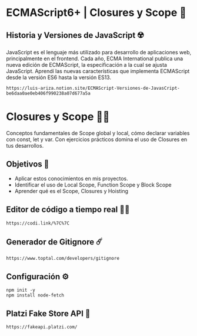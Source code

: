 # ECMAScript6+  |  Closures y Scope :rocket:


## Historia y Versiones de JavaScript :radioactive:


JavaScript es el lenguaje más utilizado para desarrollo de aplicaciones web, principalmente en el frontend. Cada año, ECMA International publica una nueva edición de ECMAScript, la especificación a la cual se ajusta JavaScript. Aprendí las nuevas características que implementa ECMAScript desde la versión ES6 hasta la versión ES13.
    
    https://luis-ariza.notion.site/ECMAScript-Versiones-de-JavasCript-be6daa0ae0eb406f990238a07d677a5a
    
# Closures y Scope  :yellow_heart::telescope:

Conceptos fundamentales de Scope global y local, cómo declarar variables con const, let y var. Con ejercicios prácticos domina el uso de Closures en tus desarrollos.

## Objetivos :rocket:
 
* Aplicar estos conocimientos en mis proyectos.
* Identificar el uso de Local Scope, Function Scope y Block Scope
* Aprender qué es el Scope, Closures y Hoisting


## Editor de código a tiempo real :man_technologist:
    https://codi.link/%7C%7C
    
## Generador de Gitignore :comet: 
    https://www.toptal.com/developers/gitignore

## Configuración :gear:
    npm init -y 
    npm install node-fetch

## Platzi Fake Store API :green_heart:
    https://fakeapi.platzi.com/
